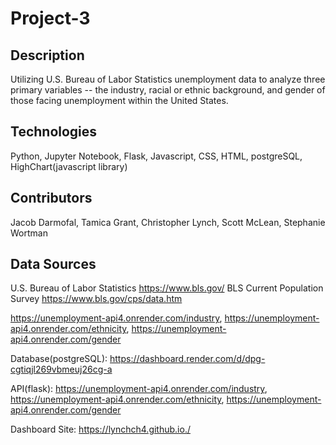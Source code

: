 # Project-3
## Description
Utilizing U.S. Bureau of Labor Statistics unemployment data to analyze three primary variables -- the industry, racial or ethnic background, and gender of those facing unemployment within the United States.

## Technologies
Python, Jupyter Notebook, Flask, Javascript, CSS, HTML, postgreSQL, HighChart(javascript library)

## Contributors
Jacob Darmofal,
Tamica Grant,
Christopher Lynch,
Scott McLean,
Stephanie Wortman

## Data Sources
U.S. Bureau of Labor Statistics
https://www.bls.gov/
BLS Current Population Survey
https://www.bls.gov/cps/data.htm

https://unemployment-api4.onrender.com/industry, 
https://unemployment-api4.onrender.com/ethnicity, 
https://unemployment-api4.onrender.com/gender

Database(postgreSQL):
https://dashboard.render.com/d/dpg-cgtiqjl269vbmeuj26cg-a

API(flask):
https://unemployment-api4.onrender.com/industry,
https://unemployment-api4.onrender.com/ethnicity,
https://unemployment-api4.onrender.com/gender


Dashboard Site: 
https://lynchch4.github.io./
